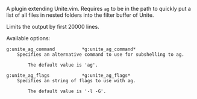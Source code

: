 A plugin extending Unite.vim. Requires `ag` to be in the path to quickly put a
list of all files in nested folders into the filter buffer of Unite.

Limits the output by first 20000 lines.

Available options:

```
g:unite_ag_command			*g:unite_ag_command*
	Specifies an alternative command to use for subshelling to ag.

        The default value is 'ag'.

g:unite_ag_flags			*g:unite_ag_flags*
	Specifies an string of flags to use with ag.

        The default value is '-l -G'.
```

